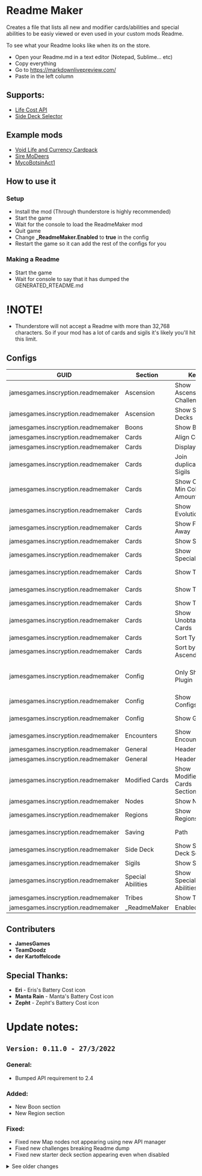 # Readme Maker
Creates a file that lists all new and modifier cards/abilities and special abilities to be easiy viewed or even used in your custom mods Readme.



To see what your Readme looks like when its on the store.
- Open your Readme.md in a text editor (Notepad, Sublime... etc)
- Copy everything
- Go to https://markdownlivepreview.com/
- Paste in the left column

## Supports:
- [Life Cost API](https://inscryption.thunderstore.io/package/Void_Slime/Life_Cost_API/)
- [Side Deck Selector](https://inscryption.thunderstore.io/package/Infiniscryption/Side_Deck_Selector/)

## Example mods
- [Void Life and Currency Cardpack](https://inscryption.thunderstore.io/package/Void_Slime/Void_Life_and_Currency_Cardpack/)
- [Sire MoDeers](https://inscryption.thunderstore.io/package/Sire/Sire_MoDeers/)
- [MycoBotsinAct1](https://inscryption.thunderstore.io/package/Cevin2006/MycoBotsinAct1/)


## How to use it

### Setup
- Install the mod (Through thunderstore is highly recommended)
- Start the game
- Wait for the console to load the ReadmeMaker mod
- Quit game
- Change **_ReadmeMaker.Enabled** to **true** in the config
- Restart the game so it can add the rest of the configs for you 

### Making a Readme
- Start the game
- Wait for console to say that it has dumped the GENERATED_RTEADME.md

# !NOTE!
- Thunderstore will not accept a Readme with more than 32,768 characters. So if your mod has a lot of cards and sigils it's likely you'll hit this limit.


## Configs
|GUID|Section|Key|Description|
|-|-|-|-|
|jamesgames.inscryption.readmemaker|Ascension|Show Ascension Challenges|Show all new challenges added for Kaycees mod.|
|jamesgames.inscryption.readmemaker|Ascension|Show Starter Decks|Show all new starter decks for Kaycees mod.|
|jamesgames.inscryption.readmemaker|Boons|Show Boons|Show all new Boons added in its own section..|
|jamesgames.inscryption.readmemaker|Cards|Align Cost|Centers the cost of the costs. (Adds a lot of characters)|
|jamesgames.inscryption.readmemaker|Cards|Display By|Changes how the cards, abilities and special abilities are displayed.|
|jamesgames.inscryption.readmemaker|Cards|Join duplicate Sigils|If a card has 2 of the same sigil, it will show as Fledgling(x2) instead of Fledgling, Fledgling.|
|jamesgames.inscryption.readmemaker|Cards|Show Cost Min Collapse Amount|Minimum amount before costs are shown as (icon)5 instead of (icon)(icon)...etc|
|jamesgames.inscryption.readmemaker|Cards|Show Evolutions|Show what each card can evolve into when given Fledgling. (Wolf Cub -> Wolf, Elf Fawn -> Elf... etc).|
|jamesgames.inscryption.readmemaker|Cards|Show Frozen Away|Show what each card turns into when killed given the Frozen Away sigil. (Frozen Possum -> Possum... etc).|
|jamesgames.inscryption.readmemaker|Cards|Show Sigils|Show what each cards Sigils are. (Waterborne, Fledgling... etc).|
|jamesgames.inscryption.readmemaker|Cards|Show Specials|Show what each cards Special Abilities are. (Ouroboros, Mirror, CardsInHand... etc).|
|jamesgames.inscryption.readmemaker|Cards|Show Tail|Show what each card will leave behind before attacked. (Skink -> Skink Tail... etc).|
|jamesgames.inscryption.readmemaker|Cards|Show Traits|Show what Traits each card has (KillSurvivors, Ant, Goat, Pelt, Terrain... etc).|
|jamesgames.inscryption.readmemaker|Cards|Show Tribes|Show what Tribes each card has (Insect, Canine... etc).|
|jamesgames.inscryption.readmemaker|Cards|Show Unobtainable Cards|Show cards that can not be added to your deck.  (Trail cards, Frozen Away Cards, Evolutions... etc)|
|jamesgames.inscryption.readmemaker|Cards|Sort Type|Changes the order that the cards will be displayed in.|
|jamesgames.inscryption.readmemaker|Cards|Sort by Ascending|True=Names will be ordered from A-Z, False=Z-A... etc|
|jamesgames.inscryption.readmemaker|Config|Only Show Plugin|If you only want the make to show configs from a specific Mod, put the guid of that mod here. To lsit more than 1 mod separate them with a comma. eg: "jamesgames.inscryption.readmemaker,jamesgames.inscryption.zergmod"|
|jamesgames.inscryption.readmemaker|Config|Show Configs|Should the Readme Maker show a section listing all the new configs added?|
|jamesgames.inscryption.readmemaker|Config|Show GUID|Do you want the Readme Maker to show a column showing the GUID of the mod that the config came from?|
|jamesgames.inscryption.readmemaker|Encounters|Show Encounters|Show all new encounters added in its own section..|
|jamesgames.inscryption.readmemaker|General|Header Size|How big should the header be? (Does not work for type Foldout!|
|jamesgames.inscryption.readmemaker|General|Header Type|How should the header be shown? (Unaffected by Size)|
|jamesgames.inscryption.readmemaker|Modified Cards|Show Modified Cards Section|Show a section that lists all the cards modified.|
|jamesgames.inscryption.readmemaker|Nodes|Show Nodes|Show all new map nodes added in its own section..|
|jamesgames.inscryption.readmemaker|Regions|Show Regions|Show all new regions.|
|jamesgames.inscryption.readmemaker|Saving|Path|Where to save this location to. If blank will be same folder as ReadmeMaker.dll. See console for exact location after making a readme|
|jamesgames.inscryption.readmemaker|Side Deck|Show Side Deck Section|Show a section that lists all the custom side deck cards.|
|jamesgames.inscryption.readmemaker|Sigils|Show Sigils|Show all new sigils listed on cards in its own section.|
|jamesgames.inscryption.readmemaker|Special Abilities|Show Special Abilities|Show all new special abilities listed on cards in its own section.|
|jamesgames.inscryption.readmemaker|Tribes|Show Tribes|Show all new tribes added in its own section.|
|jamesgames.inscryption.readmemaker|_ReadmeMaker|Enabled|Should the ReadmeMaker create a GeneratedReadme?|



## Contributers
- **JamesGames**
- **TeamDoodz**
- **der Kartoffelcode**

## Special Thanks:
- **Eri** - Eris's Battery Cost icon
- **Manta Rain** - Manta's Battery Cost icon
- **Zepht** - Zepht's Battery Cost icon


# Update notes:

## `Version: 0.11.0 - 27/3/2022`
### General:
- Bumped API requirement to 2.4

### Added:
- New Boon section
- New Region section

### Fixed:
- Fixed new Map nodes not appearing using new API manager
- Fixed new challenges breaking Readme dump
- Fixed new starter deck section appearing even when disabled

<details>
  <summary>See older changes</summary>

## `Version: 0.10.0 - 27/3/2022`
### General:
- Bumped API to 2.1

### Added:
- New Tribe section
- New Encounter section

### Fixed:
- Fixed cards missing a displayName causing a NullReference
- Fixed Map node section not showing 

## `Version: 0.9.0 - 25/3/2022`
### General:
- Combined Summary and dropdowns
- Removed List display type

### Added:
- Added custom Map node section with Config support
- Added custom Ascension Challenge section with Config support
- Added custom Ascension Starter Deck section with Config support
- Added Money cost support
- Added Life cost support

### Fixed:
- Fixed LifeMoney cost not working
- Added cards only accessible by tail not showing in list

## `Version: 0.8.0 - 22/3/2022`
### General:
- Api v2.0/Kaycees mod support (Modified Cards not supported yet)

### Added:
- Tail column added with config

## `Version: 0.7.0 - 12/3/2022`
### General:
- Power for cards now uses baseDamage instead. No longer modified by the game.
- Health for cards now uses baseDamage instead. No longer modified by the game.

### Added:
- Frozen Away column added with config

### Fixed:
- Evolution cards not appearing in card list when `Show Unobtainable Cards` is off. 

## `Version: 0.6.0 - 27/2/2022`
### General:
- Mods can now override the names of custom tribes/traits/SpecialStatInfo to be shown correctly.
- Cards are sorted by name by default
- Unobtainable cards are now shown by default

### Added:
- Support for mods to add their own additions to this.
- Config to show a section for custom Configs from specific mods
- Config to enable/disable mod. (Starts off in case mods use this as a dependency)
- Config to change Header Size
- Config to change Header to a dropdown (Doesn't work with sizes)
- Added Bells and CardsInHand SpecialStatInfo support

### Fixed:
- Error when trying to show costs that do not have a single image to show.
- Double up costs when larger than a the largest single image.


## `Version: 0.5.0 - 23/2/2022`
### General:
- Duplicate Sigils on cards are combiend to be Waterborne(x2) instead of Waterborne, Waterborne.
- Added support for viewing modified cards
- Added support for cards to show vanilla stat modifiers (Ant, Mirror... etc)
- Added support for viewing side deck cards
- Readme is now dumped when starting the game instead of waiting 5 seconds
- Did some refactoring for better understand errors when reported

### Added:
- Config to show/hide a side deck card section
- Config to show/hide a modified card section
- Config to combine sigils on cards to be Waterborne(x2) instead of Waterborne, Waterborne.
- Config to show/hide sigil sections
- Config to show/hide special abilities sections

### Fixed:
- Potential fix for Readme maker not working when installed manually
- Sigils with no rulebook name are now ignored in their sections
- Special Abilities with no rulebook name are now ignored in their sections


## `Version: 0.4.0 - 18/2/2022`
### General:
- Refactored how Config works. So you'll need to delete your config so it makes a new one with the correct options.
- Greatly reduced character count

### Added:
- Support for Life Cost
- Config Disable aligning of images
- Config to disable Tribes
- Config to disable Traits
- Config to disable Special Abilites


### Removed:
- Removed Manta's Energy icon because there isn't support for multiple image types per cost yet
- Removed Zepht's Energy icon because there isn't support for multiple image types per cost yet


## `Version: 0.3.0 - 7/2/2022`
### Added:
- Config to change Display Type (List/Table). Table by Default since it uses less characters and looks better.
- Config to change where the readme is exported to.
- Support for descriptions with `[creature]`. Replaced with `A card bearing this sigil`. Thanks to TeamDoodz.


## `Version: 0.2.0 - 27/1/2022`
### Added:
- Config to change how the Readme will be shown
- Added Traits
- Added Tribes
- Added Energy Cost
- Added Mox Gem Costs
- Costs Larger than 4 will now show as (icon)X. Changeable 

### Changed:
- Compressed URLs to fit in more cards in the Readme

### Fixed:
- Icons not aligned


## `Version: 0.1.0 - 17/1/2022`
### General:
- Initial Release

</details>